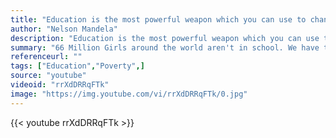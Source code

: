 ```yaml
---
title: "Education is the most powerful weapon which you can use to change the world."
author: "Nelson Mandela"
description: "Education is the most powerful weapon which you can use to change the world. - Nelson Mandela quotes from GetInspired365.com"
summary: "66 Million Girls around the world aren't in school. We have the power to change it.  Sign up at www.doitinadress.com"
referenceurl: ""
tags: ["Education","Poverty",]
source: "youtube"
videoid: "rrXdDRRqFTk"
image: "https://img.youtube.com/vi/rrXdDRRqFTk/0.jpg"
---
```


{{< youtube rrXdDRRqFTk >}}
